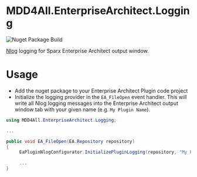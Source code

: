 # MDD4All.EnterpriseArchitect.Logging

![Nuget Package Build](https://github.com/oalt/MDD4All.EnterpriseArchitect.Logging/workflows/Nuget%20Package%20Build/badge.svg)

[Nlog](https://nlog-project.org/) logging for Sparx Enterprise Architect output window.

# Usage
* Add the nuget package to your Enterprise Architect Plugin code project
* Initialize the logging provider in the `EA_FileOpen` event handler. This will write all Nlog 
logging messages into the Enterprise Architect output window tab with your given name (e.g. `My Plugin Name`).
```C#
using MDD4All.EnterpriseArchitect.Logging;

...

public void EA_FileOpen(EA.Repository repository)
{
     EaPluginNlogConfigurator.InitializePluginLogging(repository, "My Plugin Name");
     
     ...
}
```
